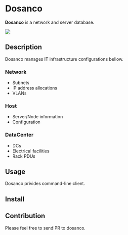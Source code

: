 Dosanco
=======

**Dosanco** is a network and server database.  

![](https://github.com/hichikaw/dosanco/workflows/Go/badge.svg)

## Description
Dosanco manages IT infrastructure configurations bellow.

### Network
- Subnets
- IP address allocations
- VLANs

### Host
- Server/Node information
- Configuration

### DataCenter
- DCs
- Electrical facilities
- Rack PDUs

## Usage
Dosanco privides command-line client.

## Install

## Contribution
Please feel free to send PR to dosanco.

